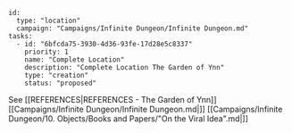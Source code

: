 
```RpgManager4
id: 
  type: "location"
  campaign: "Campaigns/Infinite Dungeon/Infinite Dungeon.md"
tasks: 
  - id: "6bfcda75-3930-4d36-93fe-17d28e5c8337"
    priority: 1
    name: "Complete Location"
    description: "Complete Location The Garden of Ynn"
    type: "creation"
    status: "proposed"
```
See [[REFERENCES|REFERENCES - The Garden of Ynn]]
[[Campaigns/Infinite Dungeon/Infinite Dungeon.md|]]
[[Campaigns/Infinite Dungeon/10. Objects/Books and Papers/"On the Viral Idea".md|]]
